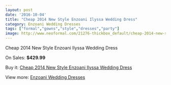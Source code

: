 ```yaml
---
layout: post
date: '2016-10-04'
title: "Cheap 2014 New Style Enzoani Ilyssa Wedding Dress"
category: Enzoani Wedding Dresses
tags: ["formal","gowns","style","dresses","party"]
image: http://www.neoformal.com/21276-thickbox_default/cheap-2014-new-style-enzoani-ilyssa-wedding-dress.jpg
---
```

Cheap 2014 New Style Enzoani Ilyssa Wedding Dress

On Sales: **$429.99**
<a href="https://www.neoformal.com/en/enzoani-wedding-dresses-2014/6881-cheap-2014-new-style-enzoani-ilyssa-wedding-dress.html"><amp-img layout="responsive" width="600" height="600" src="//www.neoformal.com/21276-thickbox_default/cheap-2014-new-style-enzoani-ilyssa-wedding-dress.jpg" alt="Cheap 2014 New Style Enzoani Ilyssa Wedding Dress 0" /></a>
<a href="https://www.neoformal.com/en/enzoani-wedding-dresses-2014/6881-cheap-2014-new-style-enzoani-ilyssa-wedding-dress.html"><amp-img layout="responsive" width="600" height="600" src="//www.neoformal.com/21277-thickbox_default/cheap-2014-new-style-enzoani-ilyssa-wedding-dress.jpg" alt="Cheap 2014 New Style Enzoani Ilyssa Wedding Dress 1" /></a>
<a href="https://www.neoformal.com/en/enzoani-wedding-dresses-2014/6881-cheap-2014-new-style-enzoani-ilyssa-wedding-dress.html"><amp-img layout="responsive" width="600" height="600" src="//www.neoformal.com/21278-thickbox_default/cheap-2014-new-style-enzoani-ilyssa-wedding-dress.jpg" alt="Cheap 2014 New Style Enzoani Ilyssa Wedding Dress 2" /></a>
<a href="https://www.neoformal.com/en/enzoani-wedding-dresses-2014/6881-cheap-2014-new-style-enzoani-ilyssa-wedding-dress.html"><amp-img layout="responsive" width="600" height="600" src="//www.neoformal.com/21279-thickbox_default/cheap-2014-new-style-enzoani-ilyssa-wedding-dress.jpg" alt="Cheap 2014 New Style Enzoani Ilyssa Wedding Dress 3" /></a>

Buy it: [Cheap 2014 New Style Enzoani Ilyssa Wedding Dress](https://www.neoformal.com/en/enzoani-wedding-dresses-2014/6881-cheap-2014-new-style-enzoani-ilyssa-wedding-dress.html "Cheap 2014 New Style Enzoani Ilyssa Wedding Dress")

View more: [Enzoani Wedding Dresses](https://www.neoformal.com/en/102-enzoani-wedding-dresses-2014 "Enzoani Wedding Dresses")
